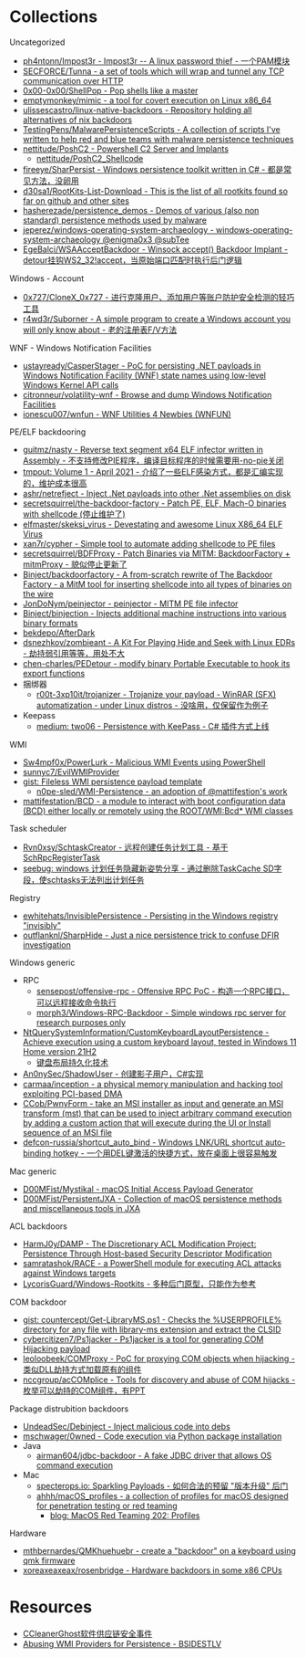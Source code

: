# Collections

Uncategorized

* [ph4ntonn/Impost3r - Impost3r -- A linux password thief - 一个PAM模块](https://github.com/ph4ntonn/Impost3r)
* [SECFORCE/Tunna - a set of tools which will wrap and tunnel any TCP communication over HTTP](https://github.com/SECFORCE/Tunna)
* [0x00-0x00/ShellPop - Pop shells like a master](https://github.com/0x00-0x00/ShellPop)
* [emptymonkey/mimic - a tool for covert execution on Linux x86_64](https://github.com/emptymonkey/mimic)
* [ulissescastro/linux-native-backdoors - Repository holding all alternatives of nix backdoors](https://github.com/ulissescastro/linux-native-backdoors)
* [TestingPens/MalwarePersistenceScripts - A collection of scripts I've written to help red and blue teams with malware persistence techniques](https://github.com/TestingPens/MalwarePersistenceScripts)
* [nettitude/PoshC2 - Powershell C2 Server and Implants](https://github.com/nettitude/PoshC2)
  * [nettitude/PoshC2_Shellcode](https://github.com/nettitude/PoshC2_Shellcode)
* [fireeye/SharPersist - Windows persistence toolkit written in C# - 都是常见方法，没卵用](https://github.com/fireeye/SharPersist)
* [d30sa1/RootKits-List-Download - This is the list of all rootkits found so far on github and other sites](https://github.com/d30sa1/RootKits-List-Download)
* [hasherezade/persistence_demos - Demos of various (also non standard) persistence methods used by malware](https://github.com/hasherezade/persistence_demos)
* [jeperez/windows-operating-system-archaeology - windows-operating-system-archaeology @enigma0x3 @subTee](https://github.com/jeperez/windows-operating-system-archaeology)
* [EgeBalci/WSAAcceptBackdoor - Winsock accept() Backdoor Implant - detour挂钩WS2_32!accept，当原始端口匹配时执行后门逻辑](https://github.com/EgeBalci/WSAAcceptBackdoor)

Windows - Account

* [0x727/CloneX_0x727 - 进行克隆用户、添加用户等账户防护安全检测的轻巧工具](https://github.com/0x727/CloneX_0x727)
* [r4wd3r/Suborner - A simple program to create a Windows account you will only know about - 老的注册表F/V方法](https://github.com/r4wd3r/Suborner)

WNF - Windows Notification Facilities

* [ustayready/CasperStager - PoC for persisting .NET payloads in Windows Notification Facility (WNF) state names using low-level Windows Kernel API calls](https://github.com/ustayready/CasperStager)
* [citronneur/volatility-wnf - Browse and dump Windows Notification Facilities](https://github.com/citronneur/volatility-wnf)
* [ionescu007/wnfun - WNF Utilities 4 Newbies (WNFUN)](https://github.com/ionescu007/wnfun)

PE/ELF backdooring

* [guitmz/nasty - Reverse text segment x64 ELF infector written in Assembly - 不支持修改PIE程序，编译目标程序的时候需要用-no-pie关闭](https://github.com/guitmz/nasty)
* [tmpout: Volume 1 - April 2021 - 介绍了一些ELF感染方式，都是汇编实现的，维护成本很高](https://tmpout.sh/1/)
* [ashr/netrefject - Inject .Net payloads into other .Net assemblies on disk](https://github.com/ashr/netrefject)
* [secretsquirrel/the-backdoor-factory - Patch PE, ELF, Mach-O binaries with shellcode (停止维护了)](https://github.com/secretsquirrel/the-backdoor-factory)
* [elfmaster/skeksi_virus - Devestating and awesome Linux X86_64 ELF Virus](https://github.com/elfmaster/skeksi_virus)
* [xan7r/cypher - Simple tool to automate adding shellcode to PE files](https://github.com/xan7r/cypher)
* [secretsquirrel/BDFProxy - Patch Binaries via MITM: BackdoorFactory + mitmProxy - 貌似停止更新了](https://github.com/secretsquirrel/BDFProxy)
* [Binject/backdoorfactory - A from-scratch rewrite of The Backdoor Factory - a MitM tool for inserting shellcode into all types of binaries on the wire](https://github.com/Binject/backdoorfactory)
* [JonDoNym/peinjector - peinjector - MITM PE file infector](https://github.com/JonDoNym/peinjector)
* [Binject/binjection - Injects additional machine instructions into various binary formats](https://github.com/Binject/binjection)
* [bekdepo/AfterDark](https://github.com/bekdepo/AfterDark)
* [dsnezhkov/zombieant - A Kit For Playing Hide and Seek with Linux EDRs - 劫持弱引用等等，用处不大](https://github.com/dsnezhkov/zombieant/)
* [chen-charles/PEDetour - modify binary Portable Executable to hook its export functions](https://github.com/chen-charles/PEDetour)
* 捆绑器
  * [r00t-3xp10it/trojanizer - Trojanize your payload - WinRAR (SFX) automatization - under Linux distros - 没啥用，仅保留作为例子](https://github.com/r00t-3xp10it/trojanizer)
* Keepass
  * [medium: two06 - Persistence with KeePass - C# 插件方式上线](https://medium.com/@two06/persistence-with-keepass-part-1-d2e705326aa6)

WMI

* [Sw4mpf0x/PowerLurk - Malicious WMI Events using PowerShell](https://github.com/Sw4mpf0x/PowerLurk)
* [sunnyc7/EvilWMIProvider](https://github.com/sunnyc7/EvilWMIProvider)
* [gist: Fileless WMI persistence payload template](https://gist.github.com/mattifestation/e55843eef6c263608206)
  * [n0pe-sled/WMI-Persistence - an adoption of @mattifestion's work](https://github.com/n0pe-sled/WMI-Persistence/blob/master/WMI-Persistence.ps1)
* [mattifestation/BCD - a module to interact with boot configuration data (BCD) either locally or remotely using the ROOT/WMI:Bcd* WMI classes](https://github.com/mattifestation/BCD)

Task scheduler

* [Rvn0xsy/SchtaskCreator - 远程创建任务计划工具 - 基于SchRpcRegisterTask](https://github.com/Rvn0xsy/SchtaskCreator)
* [seebug: windows 计划任务隐藏新姿势分享 - 通过删除TaskCache SD字段，使schtasks无法列出计划任务](https://paper.seebug.org/1464/)

Registry

* [ewhitehats/InvisiblePersistence - Persisting in the Windows registry "invisibly"](https://github.com/ewhitehats/InvisiblePersistence)
* [outflanknl/SharpHide - Just a nice persistence trick to confuse DFIR investigation](https://github.com/outflanknl/SharpHide)

Windows generic

* RPC
  * [sensepost/offensive-rpc - Offensive RPC PoC - 构造一个RPC接口，可以远程接收命令执行](https://github.com/sensepost/offensive-rpc)
  * [morph3/Windows-RPC-Backdoor - Simple windows rpc server for research purposes only](https://github.com/morph3/Windows-RPC-Backdoor)
* [NtQuerySystemInformation/CustomKeyboardLayoutPersistence - Achieve execution using a custom keyboard layout, tested in Windows 11 Home version 21H2 ](https://github.com/NtQuerySystemInformation/CustomKeyboardLayoutPersistence)
  * [键盘布局持久化技术](https://mp.weixin.qq.com/s/iYNCsujEVuxvcF61XR500Q)
* [An0nySec/ShadowUser - 创建影子用户，C#实现](https://github.com/An0nySec/ShadowUser)
* [carmaa/inception - a physical memory manipulation and hacking tool exploiting PCI-based DMA](https://github.com/carmaa/inception)
* [CCob/PwnyForm - take an MSI installer as input and generate an MSI transform (mst) that can be used to inject arbitrary command execution by adding a custom action that will execute during the UI or Install sequence of an MSI file](https://github.com/CCob/PwnyForm)
* [defcon-russia/shortcut_auto_bind - Windows LNK/URL shortcut auto-binding hotkey - 一个用DEL键激活的快捷方式，放在桌面上很容易触发](https://github.com/defcon-russia/shortcut_auto_bind)

Mac generic

* [D00MFist/Mystikal - macOS Initial Access Payload Generator](https://github.com/D00MFist/Mystikal)
* [D00MFist/PersistentJXA - Collection of macOS persistence methods and miscellaneous tools in JXA](https://github.com/D00MFist/PersistentJXA)

ACL backdoors

* [HarmJ0y/DAMP - The Discretionary ACL Modification Project: Persistence Through Host-based Security Descriptor Modification](https://github.com/HarmJ0y/DAMP)
* [samratashok/RACE - a PowerShell module for executing ACL attacks against Windows targets](https://github.com/samratashok/RACE)
* [LycorisGuard/Windows-Rootkits - 多种后门原型，只能作为参考](https://github.com/LycorisGuard/Windows-Rootkits)

COM backdoor

* [gist: countercept/Get-LibraryMS.ps1 - Checks the %USERPROFILE% directory for any file with library-ms extension and extract the CLSID](https://gist.github.com/countercept/6890be67e09ba3daed38fa7aa6298fdf)
* [cybercitizen7/Ps1jacker - Ps1jacker is a tool for generating COM Hijacking payload](https://github.com/cybercitizen7/Ps1jacker)
* [leoloobeek/COMProxy - PoC for proxying COM objects when hijacking - 类似DLL劫持方式加载原有的组件](https://github.com/leoloobeek/COMProxy)
* [nccgroup/acCOMplice - Tools for discovery and abuse of COM hijacks - 枚举可以劫持的COM组件，有PPT](https://github.com/nccgroup/acCOMplice)

Package distrubition backdoors

* [UndeadSec/Debinject - Inject malicious code into debs](https://github.com/UndeadSec/Debinject)
* [mschwager/0wned - Code execution via Python package installation](https://github.com/mschwager/0wned)
* Java
  * [airman604/jdbc-backdoor - A fake JDBC driver that allows OS command execution](https://github.com/airman604/jdbc-backdoor)
* Mac
  * [specterops.io: Sparkling Payloads - 如何合法的预留 "版本升级" 后门](https://posts.specterops.io/sparkling-payloads-a2bd017095c)
  * [ahhh/macOS_profiles - a collection of profiles for macOS designed for penetration testing or red teaming](https://github.com/ahhh/macOS_profiles)
    * [blog: MacOS Red Teaming 202: Profiles](http://lockboxx.blogspot.com/2019/03/macos-red-teaming-202-profiles.html)

Hardware

* [mthbernardes/QMKhuehuebr - create a "backdoor" on a keyboard using qmk firmware](https://github.com/mthbernardes/QMKhuehuebr)
* [xoreaxeaxeax/rosenbridge - Hardware backdoors in some x86 CPUs](https://github.com/xoreaxeaxeax/rosenbridge)

# Resources

* [CCleanerGhost软件供应链安全事件](https://weiyiling.cn/one/ccleanerghost_review)
* [Abusing WMI Providers for Persistence - BSIDESTLV](https://www.slideshare.net/PhilipTsukerman/abusing-wmi-providers-for-persistence-bsidestlv)
